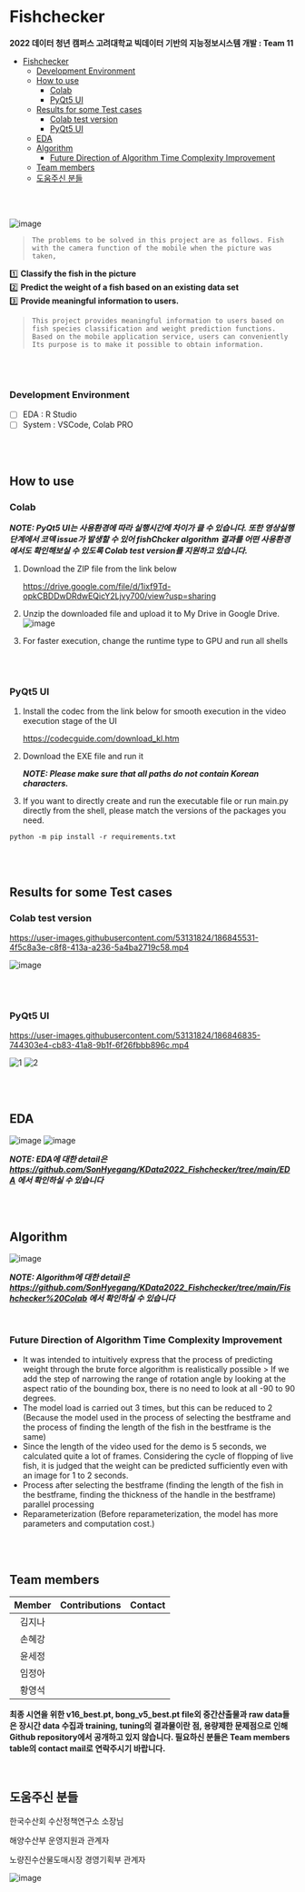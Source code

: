 # Fishchecker
**2022 데이터 청년 캠퍼스 고려대학교 빅데이터 기반의 지능정보시스템 개발 : Team 11**
- [Fishchecker](#fishchecker)
    + [Development Environment](#development-environment)
  * [How to use](#how-to-use)
    + [Colab](#colab)
    + [PyQt5 UI](#pyqt5-ui)
  * [Results for some Test cases](#results-for-some-test-cases)
    + [Colab test version](#colab-test-version)
    + [PyQt5 UI](#pyqt5-ui-1)
  * [EDA](#eda)
  * [Algorithm](#algorithm)
    + [Future Direction of Algorithm Time Complexity Improvement](#future-direction-of-algorithm-time-complexity-improvement)
  * [Team members](#team-members)
  * [도움주신 분들](#---)

<br>
<br>


![image](https://user-images.githubusercontent.com/53131824/186707022-956ff170-4047-4f2d-b739-3f7a295451d1.png)



> `The problems to be solved in this project are as follows. Fish with the camera function of the mobile
when the picture was taken,`

1️⃣ **Classify the fish in the picture**<br>
2️⃣ **Predict the weight of a fish based on an existing data set**<br>
3️⃣ **Provide meaningful information to users.**

>   `This project provides meaningful information to users based on fish species classification and weight prediction functions. Based on the mobile application service, users can conveniently Its purpose is to make it possible to obtain information.`

<br>
<br>


### Development Environment
- [ ] EDA : R Studio
- [ ] System : VSCode, Colab PRO

<br>
<br>


## How to use
### Colab
***NOTE: PyQt5 UI는 사용환경에 따라 실행시간에 차이가 클 수 있습니다. 또한 영상실행 단계에서 코덱 issue가 발생할 수 있어 fishChcker algorithm 결과를 어떤 사용환경에서도 확인해보실 수 있도록 Colab test version를 지원하고 있습니다.***

1. Download the ZIP file from the link below

   https://drive.google.com/file/d/1ixf9Td-opkCBDDwDRdwEQicY2Ljvy700/view?usp=sharing 

2. Unzip the downloaded file and upload it to My Drive in Google Drive.
![image](https://user-images.githubusercontent.com/53131824/186811130-f654b789-4300-46c5-be22-9e97bd15c3e5.png)

3. For faster execution, change the runtime type to GPU and run all shells


<br><br>


### PyQt5 UI
1. Install the codec from the link below for smooth execution in the video execution stage of the UI

   https://codecguide.com/download_kl.htm 

2. Download the EXE file and run it

   ***NOTE: Please make sure that all paths do not contain Korean characters.***

3. If you want to directly create and run the executable file or run main.py directly from the shell, please match the versions of the packages you need.
```
python -m pip install -r requirements.txt
```

<br><br>

## Results for some Test cases
### Colab test version


https://user-images.githubusercontent.com/53131824/186845531-4f5c8a3e-c8f8-413a-a236-5a4ba2719c58.mp4

![image](https://user-images.githubusercontent.com/53131824/186847162-3b6b54e1-217e-47d0-9c85-26ad55dc215f.png)


<br><br>

### PyQt5 UI


https://user-images.githubusercontent.com/53131824/186846835-744303e4-cb83-41a8-9b1f-6f26fbbb896c.mp4

![1](https://user-images.githubusercontent.com/53131824/186847252-fd7714b1-4983-489b-bf6f-22da0507f2d9.png)
![2](https://user-images.githubusercontent.com/53131824/186847271-7b9dbe93-06b5-41c4-8009-df8edd7c97ef.png)

<br><br>

## EDA
![image](https://user-images.githubusercontent.com/53131824/186893196-5a534f1d-a19a-4c5f-ac2f-46b75450e85c.png)
![image](https://user-images.githubusercontent.com/53131824/186893248-5531fbf5-27f0-4e59-9518-966768af952c.png)


***NOTE: EDA에 대한 detail은 https://github.com/SonHyegang/KData2022_Fishchecker/tree/main/EDA
에서 확인하실 수 있습니다***

<br><br>

## Algorithm
![image](https://user-images.githubusercontent.com/109898791/186849435-10d466fe-e003-473a-8ab8-bccb6d83bc4a.png)

***NOTE: Algorithm에 대한 detail은 https://github.com/SonHyegang/KData2022_Fishchecker/tree/main/Fishchecker%20Colab 에서 확인하실 수 있습니다***

<br>

### Future Direction of Algorithm Time Complexity Improvement
- It was intended to intuitively express that the process of predicting weight through the brute force algorithm is realistically possible > If we add the step of narrowing the range of rotation angle by looking at the aspect ratio of the bounding box, there is no need to look at all -90 to 90 degrees.
- The model load is carried out 3 times, but this can be reduced to 2  (Because the model used in the process of selecting the bestframe and the process of finding the length of the fish in the bestframe is the same)
- Since the length of the video used for the demo is 5 seconds, we calculated quite a lot of frames. Considering the cycle of flopping of live fish, it is judged that the weight can be predicted sufficiently even with an image for 1 to 2 seconds.
- Process after selecting the bestframe  (finding the length of the fish in the bestframe, finding the thickness of the handle in the bestframe) parallel processing
- Reparameterization  (Before reparameterization, the model has more parameters and computation cost.)







<br><br>

## Team members
|Member|Contributions|Contact|
|:-:|-------|-|
|김지나|||
|손혜강|||
|윤세정|||
|임정아|||
|황영석|||

**최종 시연을 위한 v16_best.pt, bong_v5_best.pt file외 중간산출물과 raw data들은 장시간 data 수집과 training, tuning의 결과물이란 점, 용량제한 문제점으로 인해 Github repository에서 공개하고 있지 않습니다. 필요하신 분들은 Team members table의 contact mail로 연락주시기 바랍니다.**

<br>

## 도움주신 분들

한국수산회 수산정책연구소 소장님

해양수산부 운영지원과 관계자

노량진수산물도매시장 경영기획부 관계자


![image](https://user-images.githubusercontent.com/53131824/186621158-785481bb-8d06-4c23-9b98-653a00c0f562.png)
